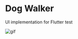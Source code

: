 # Dog Walker

UI implementation for Flutter test

![gif](https://user-images.githubusercontent.com/34488661/135732555-d0d9ec3a-e9a7-42dd-8bc7-059fccc6eea0.gif)



